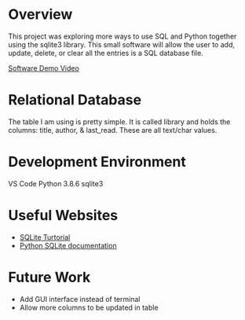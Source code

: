 # Overview

This project was exploring more ways to use SQL and Python together using the sqlite3 library. This small software will allow the user to add, update, delete, or clear all the entries is a SQL database file. 

[Software Demo Video](https://youtu.be/U1rZi_4nLIo)

# Relational Database

The table I am using is pretty simple. It is called library and holds the columns: title, author, & last_read. These are all text/char values.

# Development Environment

VS Code
Python 3.8.6
sqlite3

# Useful Websites

* [SQLite Turtorial](https://www.sqlitetutorial.net/)
* [Python SQLite documentation](https://docs.python.org/3.8/library/sqlite3.html)

# Future Work

* Add GUI interface instead of terminal
* Allow more columns to be updated in table

